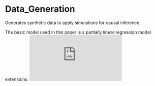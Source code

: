 # Data_Generation
Generates synthetic data to apply simulations for causal inference.

The basic model used in this paper is a partially linear regression model extensions: 
![img](http://latex.codecogs.com/svg.latex?Y%3D%5Ctheta_%7B0%7DD%2Bg_%7B0%7D%28X%29%2BU%2C+with+E%5BU%7CX%2CD%5D%3D0%2C+%5C%5C%0D%0AD%3Dm_%7B0%7D%28X%29%2BV%2CwithE%5BV%7CX%5D%3D0%2C++%5C%5C%0D%0A%5Ctheta_%7B0%7D%3Dt_%7B0%7D%28Z%29%2BW%2CwithE%5BW%7CZ%5D%3D0%2C+Z+%5Csubset+X%0D%0A)
